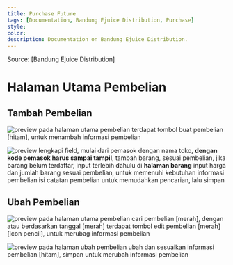 ```yaml
---
title: Purchase Future
tags: [Documentation, Bandung Ejuice Distribution, Purchase]
style: 
color: 
description: Documentation on Bandung Ejuice Distribution.
---
```


Source: [Bandung Ejuice Distribution]

# Halaman Utama Pembelian
## Tambah Pembelian 
![preview]({{'/assets/image'|relative_url}}/bandung-ejuice-distribution/main-purchase.png)
pada halaman utama pembelian terdapat tombol buat pembelian [hitam], untuk menambah informasi pembelian<br>

![preview]({{'/assets/image'|relative_url}}/bandung-ejuice-distribution/purchase-form.png)
lengkapi field, mulai dari pemasok dengan nama toko, <b>dengan kode pemasok harus sampai tampil</b>, tambah barang, sesuai pembelian, jika barang belum terdaftar, input terlebih dahulu di <b>halaman barang</b> input harga dan jumlah barang sesuai pembelian, untuk memenuhi kebutuhan informasi pembelian isi catatan pembelian untuk memudahkan pencarian, lalu simpan<br>

## Ubah Pembelian 
![preview]({{'/assets/image'|relative_url}}/bandung-ejuice-distribution/main-purchase.png)
pada halaman utama pembelian cari pembelian [merah], dengan atau berdasarkan tanggal [merah] terdapat tombol edit pembelian [merah][icon pencil], untuk merubag informasi pembelian<br>

![preview]({{'/assets/image'|relative_url}}/bandung-ejuice-distribution/purchase-form-edit.png)
pada halaman ubah pembelian ubah dan sesuaikan informasi pembelian [hitam], simpan untuk merubah informasi pembelian<br>
